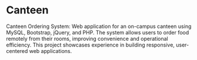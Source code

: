 # Canteen
Canteen Ordering System: Web application for an on-campus canteen using MySQL, Bootstrap, jQuery, and PHP. The system allows users to order food remotely from their rooms, improving convenience and operational efficiency. This project showcases experience in building responsive, user-centered web applications.
